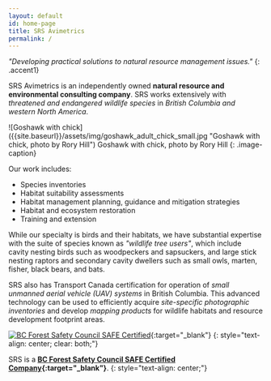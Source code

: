 ```yaml
---
layout: default
id: home-page
title: SRS Avimetrics
permalink: /
---
```


*"Developing practical solutions to natural resource management issues."*
{: .accent1}

SRS Avimetrics is an independently owned **natural resource and environmental consulting company**. SRS works extensively with *threatened and endangered wildlife species* in *British Columbia and western North America*.

<div class="float-right" markdown="block">
![Goshawk with chick]({{site.baseurl}}/assets/img/goshawk_adult_chick_small.jpg "Goshawk with chick, photo by Rory Hill")
Goshawk with chick, photo by Rory Hill
{: .image-caption}
</div>

Our work includes:

* Species inventories
* Habitat suitability assessments
* Habitat management planning, guidance and mitigation strategies
* Habitat and ecosystem restoration
* Training and extension

While our specialty is birds and their habitats, we have substantial expertise with the suite of species known as *"wildlife tree users"*, which include cavity nesting birds such as woodpeckers and sapsuckers, and large stick nesting raptors and secondary cavity dwellers such as small owls, marten, fisher, black bears, and bats.

SRS also has Transport Canada certification for operation of *small unmanned aerial vehicle (UAV) systems* in British Columbia. This advanced technology can be used to efficiently acquire *site-specific photographic inventories* and develop *mapping products* for wildlife habitats and resource development footprint areas.

[![BC Forest Safety Council SAFE Certified]({{site.baseurl}}/assets/img/bc_safe_certified.png "BC Forest Safety Council SAFE Certified")][bc forest safe link]{:target="_blank"}
{: style="text-align: center; clear: both;"}

SRS is a **[BC Forest Safety Council SAFE Certified Company][bc forest safe link]{:target="_blank"}**.
{: style="text-align: center;"}

[bc forest safe link]: http://www.bcforestsafe.org/safe_companies/whos_safe.html